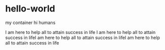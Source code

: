 # hello-world
my container
hi humans 

I am here to help all to attain success in life
I am here to help all to attain success in lifeI am here to help all to attain success in lifeI am here to help all to attain success in life
